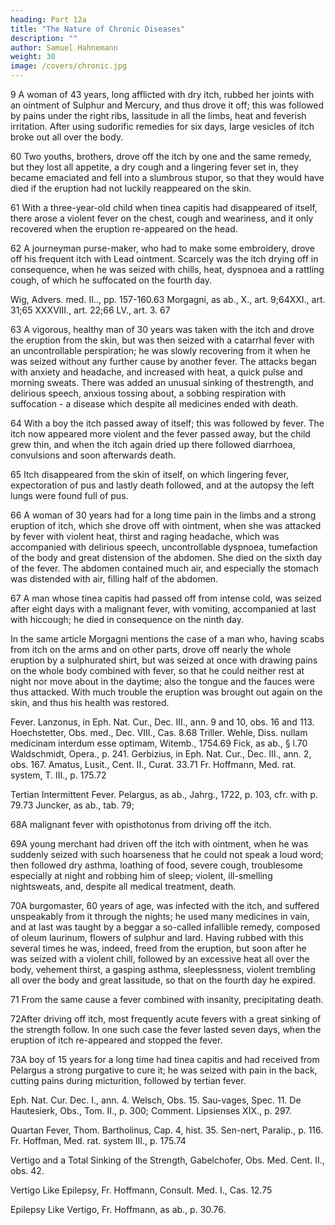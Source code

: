 ```yaml
---
heading: Part 12a
title: "The Nature of Chronic Diseases"
description: ""
author: Samuel Hahnemann
weight: 30
image: /covers/chronic.jpg
---
```



9 A woman of 43 years, long afflicted with dry itch, rubbed her joints with an ointment of Sulphur and Mercury, and thus drove it off; this was followed by pains under the right ribs, lassitude in all the limbs, heat and feverish irritation. After using sudorific remedies for six days, large vesicles of itch broke out all over the body.

60 Two youths, brothers, drove off the itch by one and the same remedy, but they lost all appetite, a dry cough and a lingering fever set in, they became emaciated and fell into a slumbrous stupor, so that they would have died if the eruption had not luckily reappeared on the skin.

61 With a three-year-old child when tinea capitis had disappeared of itself, there arose a violent fever on the chest, cough and weariness, and it only recovered when the eruption re-appeared on the head.

62 A journeyman purse-maker, who had to make some embroidery, drove off his frequent itch with Lead ointment. Scarcely was the itch drying off in consequence, when he was seized with chills, heat, dyspnoea and a rattling cough, of which he suffocated on the fourth day.

Wig, Advers. med. II.., pp. 157-160.63 Morgagni, as ab., X., art. 9;64XXI., art. 31;65 XXXVIII., art. 22;66 LV., art. 3. 67

63 A vigorous, healthy man of 30 years was taken with the itch and drove the eruption from the skin, but was then seized with a catarrhal fever with an uncontrollable perspiration; he was slowly recovering from it when he was seized without any further cause by another fever. The attacks began with anxiety and headache, and increased with heat, a quick pulse and morning sweats. There was added an unusual sinking of thestrength, and delirious speech, anxious tossing about, a sobbing respiration with suffocation - a disease which despite all medicines ended with death.

64 With a boy the itch passed away of itself; this was followed by fever. The itch now appeared more violent and the fever passed away, but the child grew thin, and when the itch again dried up there followed diarrhoea, convulsions and soon afterwards death.

65 Itch disappeared from the skin of itself, on which lingering fever, expectoration of pus and lastly death followed, and at the autopsy the left lungs were found full of pus.

66 A woman of 30 years had for a long time pain in the limbs and a strong eruption of itch, which she drove off with ointment, when she was attacked by fever with violent heat, thirst and raging headache, which was accompanied with delirious speech, uncontrollable dyspnoea, tumefaction of the body and great distension of the abdomen. She died on the sixth day of the fever. The abdomen contained much air, and especially the stomach was distended with air, filling half of the abdomen.

67 A man whose tinea capitis had passed off from intense cold, was seized after eight days with a malignant fever, with vomiting, accompanied at last with hiccough; he died in consequence on the ninth day.

In the same article Morgagni mentions the case of a man who, having scabs from itch on the arms and on other parts, drove off nearly the whole eruption by a sulphurated shirt, but was seized at once with drawing pains on the whole body combined with fever, so that he could neither rest at night nor move about in the daytime; also the tongue and the fauces were thus attacked. With much trouble the eruption was brought out again on the skin, and thus his health was restored.

Fever. Lanzonus, in Eph. Nat. Cur., Dec. III., ann. 9 and 10, obs. 16 and 113. Hoechstetter, Obs. med., Dec. VIII., Cas. 8.68 Triller. Wehle, Diss. nullam medicinam interdum esse optimam, Witemb., 1754.69 Fick, as ab., § l.70 Waldschmidt, Opera., p. 241. Gerbizius, in Eph. Nat. Cur., Dec. III., ann. 2, obs. 167. Amatus, Lusit., Cent. II., Curat. 33.71 Fr. Hoffmann, Med. rat. system, T. III., p. 175.72

Tertian Intermittent Fever. Pelargus, as ab., Jahrg., 1722, p. 103, cfr. with p. 79.73 Juncker, as ab., tab. 79;

68A malignant fever with opisthotonus from driving off the itch.

69A young merchant had driven off the itch with ointment, when he was suddenly seized with such hoarseness that he could not speak a loud word; then followed dry asthma, loathing of food, severe cough, troublesome especially at night and robbing him of sleep; violent, ill-smelling nightsweats, and, despite all medical treatment, death.

70A burgomaster, 60 years of age, was infected with the itch, and suffered unspeakably from it through the nights; he used many medicines in vain, and at last was taught by a beggar a so-called infallible remedy, composed of oleum laurinum, flowers of sulphur and lard. Having rubbed with this several times he was, indeed, freed from the eruption, but soon after he was seized with a violent chill, followed by an excessive heat all over the body, vehement thirst, a gasping asthma, sleeplessness, violent trembling all over the body and great lassitude, so that on the fourth day he expired.

71 From the same cause a fever combined with insanity, precipitating death.

72After driving off itch, most frequently acute fevers with a great sinking of the strength follow. In one such case the fever lasted seven days, when the eruption of itch re-appeared and stopped the fever.

73A boy of 15 years for a long time had tinea capitis and had received from Pelargus a strong purgative to cure it; he was seized with pain in the back, cutting pains during micturition, followed by tertian fever.

Eph. Nat. Cur. Dec. I., ann. 4. Welsch, Obs. 15. Sau-vages, Spec. 11. De Hautesierk, Obs., Tom. II., p. 300; Comment. Lipsienses XIX., p. 297.

Quartan Fever, Thom. Bartholinus, Cap. 4, hist. 35. Sen-nert, Paralip., p. 116. Fr. Hoffman, Med. rat. system III., p. 175.74

Vertigo and a Total Sinking of the Strength, Gabelchofer, Obs. Med. Cent. II., obs. 42.

Vertigo Like Epilepsy, Fr. Hoffmann, Consult. Med. I., Cas. 12.75

Epilepsy Like Vertigo, Fr. Hoffmann, as ab., p. 30.76.
